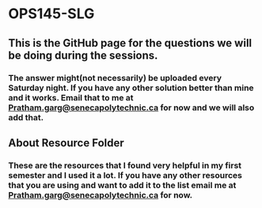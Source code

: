 # OPS145-SLG

## This is the GitHub page for the questions we will be doing during the sessions.
### The answer might(not necessarily) be uploaded every Saturday night. If you have any other solution better than mine and it works. Email that to me at Pratham.garg@senecapolytechnic.ca for now and we will also add that.
## About Resource Folder
### These are the resources that I found very helpful in my first semester and I used it a lot. If you have any other resources that you are using and want to add it to the list email me at Pratham.garg@senecapolytechnic.ca for now.
